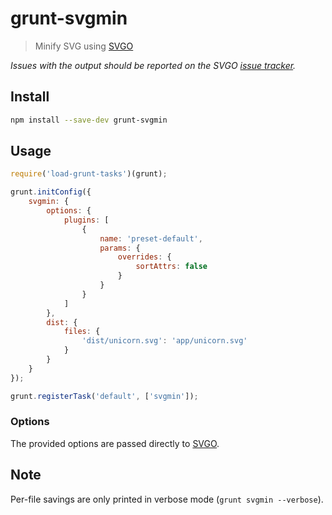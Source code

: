 # grunt-svgmin

> Minify SVG using [SVGO](https://github.com/svg/svgo)

*Issues with the output should be reported on the SVGO [issue tracker](https://github.com/svg/svgo/issues).*

## Install

```sh
npm install --save-dev grunt-svgmin
```

## Usage

```js
require('load-grunt-tasks')(grunt);

grunt.initConfig({
	svgmin: {
		options: {
			plugins: [
				{
					name: 'preset-default',
					params: {
						overrides: {
							sortAttrs: false
						}
					}
				}
			]
		},
		dist: {
			files: {
				'dist/unicorn.svg': 'app/unicorn.svg'
			}
		}
	}
});

grunt.registerTask('default', ['svgmin']);
```

### Options

The provided options are passed directly to [SVGO](https://github.com/svg/svgo#configuration).

## Note

Per-file savings are only printed in verbose mode (`grunt svgmin --verbose`).
